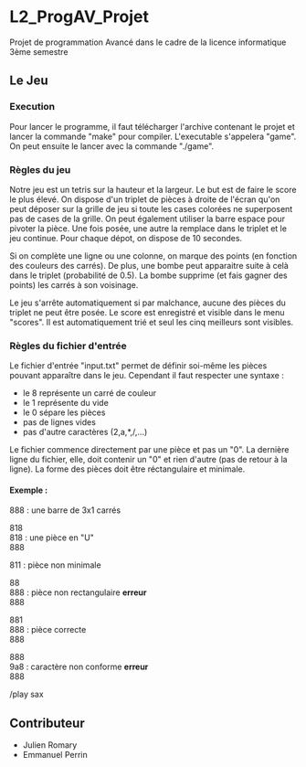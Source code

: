 # L2_ProgAV_Projet
Projet de programmation Avancé dans le cadre de la licence informatique 3ème semestre

## Le Jeu
### Execution
Pour lancer le programme, il faut télécharger l'archive contenant le projet et lancer la commande "make" pour compiler. L'executable s'appelera "game". On peut ensuite le lancer avec la commande "./game".

### Règles du jeu
Notre jeu est un tetris sur la hauteur et la largeur. Le but est de faire le score le plus élevé.
On dispose d'un triplet de pièces à droite de l'écran qu'on peut déposer sur la grille de jeu si toute les cases colorées ne superposent pas de cases de la grille. On peut également utiliser la barre espace pour pivoter la pièce. Une fois posée, une autre la remplace dans le triplet et le jeu continue. Pour chaque dépot, on dispose de 10 secondes.

Si on complète une ligne ou une colonne, on marque des points (en fonction des couleurs des carrés). De plus, une bombe peut apparaitre suite à celà dans le triplet (probabilité de 0.5). La bombe supprime (et fais gagner des points) les carrés à son voisinage.

Le jeu s'arrête automatiquement si par malchance, aucune des pièces du triplet ne peut être posée. Le score est enregistré et visible dans le menu "scores". Il est automatiquement trié et seul les cinq meilleurs sont visibles.

### Règles du fichier d'entrée
Le fichier d'entrée "input.txt" permet de définir soi-même les pièces pouvant apparaître dans le jeu.
Cependant il faut respecter une syntaxe :
- le 8 représente un carré de couleur
- le 1 représente du vide
- le 0 sépare les pièces
- pas de lignes vides
- pas d'autre caractères (2,a,*,/,...)

Le fichier commence directement par une pièce et pas un "0". La dernière ligne du fichier, elle, doit contenir un "0" et rien d'autre (pas de retour à la ligne). La forme des pièces doit être réctangulaire et minimale.

#### Exemple :
888 : une barre de 3x1 carrés

818<br>
818 : une pièce en "U"<br>
888<br>

811 : pièce non minimale <br>

88<br>
888 : pièce non rectangulaire **erreur**<br>
888<br>

881<br>
888 : pièce correcte<br>
888<br>

888<br>
9a8 : caractère non conforme **erreur**<br>
888<br>

/play sax

## Contributeur
- Julien Romary
- Emmanuel Perrin 
